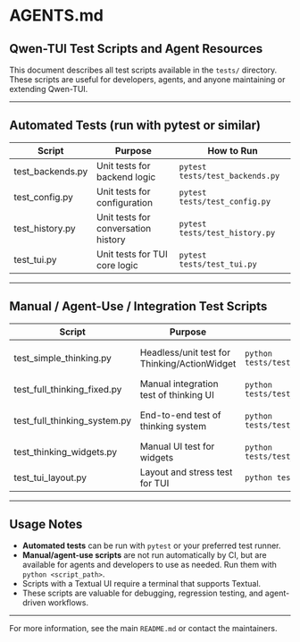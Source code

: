 # AGENTS.md

## Qwen-TUI Test Scripts and Agent Resources

This document describes all test scripts available in the `tests/` directory. These scripts are useful for developers, agents, and anyone maintaining or extending Qwen-TUI.

---

## Automated Tests (run with pytest or similar)

| Script                  | Purpose                                 | How to Run                  |
|-------------------------|-----------------------------------------|-----------------------------|
| test_backends.py        | Unit tests for backend logic            | `pytest tests/test_backends.py` |
| test_config.py          | Unit tests for configuration            | `pytest tests/test_config.py`   |
| test_history.py         | Unit tests for conversation history     | `pytest tests/test_history.py`  |
| test_tui.py             | Unit tests for TUI core logic           | `pytest tests/test_tui.py`      |

---

## Manual / Agent-Use / Integration Test Scripts

| Script                        | Purpose                                              | How to Run                                 | Notes                |
|-------------------------------|------------------------------------------------------|--------------------------------------------|----------------------|
| test_simple_thinking.py       | Headless/unit test for Thinking/ActionWidget         | `python tests/test_simple_thinking.py`     | No UI, quick checks  |
| test_full_thinking_fixed.py   | Manual integration test of thinking UI               | `python tests/test_full_thinking_fixed.py` | Textual UI           |
| test_full_thinking_system.py  | End-to-end test of thinking system                   | `python tests/test_full_thinking_system.py`| Textual UI, backend  |
| test_thinking_widgets.py      | Manual UI test for widgets                           | `python tests/test_thinking_widgets.py`    | Textual UI           |
| test_tui_layout.py            | Layout and stress test for TUI                       | `python tests/test_tui_layout.py`          | Textual UI           |

---

## Usage Notes

- **Automated tests** can be run with `pytest` or your preferred test runner.
- **Manual/agent-use scripts** are not run automatically by CI, but are available for agents and developers to use as needed. Run them with `python <script_path>`.
- Scripts with a Textual UI require a terminal that supports Textual.
- These scripts are valuable for debugging, regression testing, and agent-driven workflows.

---

For more information, see the main `README.md` or contact the maintainers.
